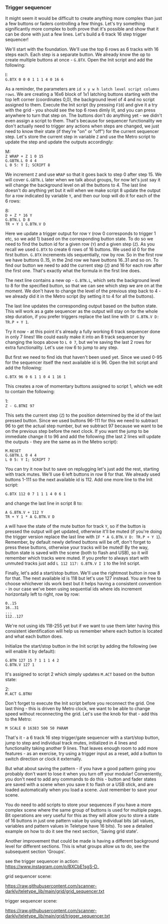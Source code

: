 ### Trigger sequencer
It might seem it would be difficult to create anything more complex than just a few buttons or faders controlling a few things. Let's try something significantly more complex to both prove that it's possible and show that it can be done with just a few lines. Let's build a 6 track 16 step trigger sequencer!

We'll start with the foundation. We'll use the top 6 rows as 6 tracks with 16 steps each. Each step is a separate button. We already know the op to create multiple buttons at once - `G.BTX`. Open the Init script and add the following:

I:  
`G.BTX 0 0 0 1 1 1 4 0 16 6`

As a reminder, the parameters are `id x y w h latch level script columns rows`. We are creating a 16x6 block of 1x1 latching buttons starting with the top left corner (coordinates 0,0), the background level of 4 and no script assigned to them. Execute the Init script (by pressing `F10`) and give it a try with the grid - you should see the top 6 rows dimly lit, and you can press anywhere to turn that step on. The buttons don't do anything yet - we didn't even assign a script to them. That's because for sequencer functionality we don't actually need to trigger any actions when steps are changed, we just need to know their state (if they're "on" or "off") for the current sequencer step. Let's store the current step in variable `Z` and use the Metro script to update the step and update the outputs accordingly:

M:  
`Z WRAP + Z 1 0 15`  
`G.GBTN.L 0 4 4`  
`L 0 5: Y I; SCRIPT 8`

We increment `Z` and use `WRAP` so that it goes back to step 0 after step 15. We will cover `G.GBTN.L` later when we talk about groups, for now let's just say it will change the background level on all the buttons to 4. The last line doesn't do anything yet but it will when we make script 8 update the output for a row indicated by variable `Y`, and then our loop will do it for each of the 6 rows:

8:  
`D + Z * 16 Y`  
`G.BTN.L D 8`  
`TR + Y 1 G.BTN.V D`  

Here we update a trigger output for row `Y` (row 0 corresponds to trigger 1 etc, so we add 1) based on the corresponding button state. To do so we need to find the button id for a given row (`Y`) and a given step (`Z`). As you recall we used `G.BTX` to create 6 rows of 16 buttons. We used id 0 for the first button. `G.BTX` increments ids sequentially, row by row. So in the first row we have buttons 0..15, in the 2nd row we have buttons 16..31 and so on. To find our button we need to add the current step (`Z`) and 16 for each row after the first one. That's exactly what the formula in the first line does.

The next line contains a new op - `G.BTN.L`, which sets the background level to 8 for the specified button, so that we can see which step we are on at the moment. We don't have to change the level of the previous step back to 4 - we already did it in the Metro script (by setting it to 4 for all the buttons).

The last line updates the corresponding output based on the button state. This will work as a gate sequencer as the output will stay on for the whole step duration, if you prefer triggers replace the last line with `IF G.BTN.V D: TR.P + Y 1`. 

Try it now - at this point it's already a fully working 6 track sequencer done in only 7 lines! We could easily make it into an 8 track sequencer by changing the loops above to `L 0 7`, but we're saving the last 2 rows for extra functionality. Let's use row 6 to jump to any step.

But first we need to find ids that haven't been used yet. Since we used 0-95 for the sequencer itself the next available id is 96. Open the Init script and add the following:

`G.BTX 96 0 6 1 1 0 4 1 16 1`  

This creates a row of momentary buttons assigned to script 1, which we edit to contain the following:

1:  
`Z - G.BTNI 97`  

This sets the current step (`Z`) to the position determined by the id of the last pressed button. Since we used buttons 96-111 for this we need to subtract 96 to get the actual step number, but we subtract 97 because we want to be on the previous step before the next clock. If you want the jump to be immediate change it to 96 and add the following (the last 2 lines will update the outputs - they are the same as in the Metro script):

`M.RESET`  
`G.GBTN.L 0 4 4`  
`L 0 5: Y I; SCRIPT 7`  

You can try it now but to save on replugging let's just add the rest, starting with track mutes. We'll use 6 left buttons in row 8 for that. We already used buttons 1-111 so the next available id is 112. Add one more line to the Init script:

`G.BTX 112 0 7 1 1 1 4 0 6 1`  

and change the last line in script 8 to:

`A G.BTN.V + 112 Y`  
`TR + Y 1 * A G.BTN.V D`  

`A` will have the state of the mute button for track `Y`, so if the button is pressed the output will get updated, otherwise it'll be muted (if you're doing the trigger version replace the last line with `IF * A G.BTN.V D: TR.P + Y 1`). Remember, by default newly defined buttons will be off, don't forget to press these buttons, otherwise your tracks will be muted! By the way, button state is saved with the scene (both to flash and USB), so it will remember which tracks were muted. If you prefer to always start with unmuted tracks just add `L 112 117: G.BTN.V I 1` to the Init script.

Finally, let's add a start/stop button. We'll use the rightmost button in row 8 for that. The next available id is 118 but let's use 127 instead. You are free to choose whichever ids work best but it helps having a consistent convention - in our case we've been using sequential ids where ids increment horizontally left to right, row by row:

`0..15`  
`16..31`  
`...`  
`112..127`  

We're not using ids 118-255 yet but if we want to use them later having this consistent identification will help us remember where each button is located and what each button does.

Initialize the start/stop button in the Init script by adding the following (we will enable it by default):

`G.BTN 127 15 7 1 1 1 4 2`  
`G.BTN.V 127 1`  

It's assigned to script 2 which simply updates `M.ACT` based on the button state:

2:  
`M.ACT G.BTNV`

Don't forget to execute the Init script before you reconnect the grid. One last thing - this is driven by Metro clock, we want to be able to change speed without reconnecting the grid. Let's use the knob for that - add this to the Metro:

`M SCALE 0 16383 500 50 PARAM`  

That's it - a 6 track 16 step trigger/gate sequencer with a start/stop button, jump to step and individual track mutes, initialized in 4 lines and functionality taking another 9 lines. That leaves enough room to add more features - as an exercise, try using a trigger input as a reset, add a button to switch direction or clock it externally.  
  
But what about saving the pattern - if you have a good pattern going you probably don't want to lose it when you turn off your modular! Conveniently, you don't need to add any commands to do this - button and fader states are saved with a scene when you save it to flash or a USB stick, and are loaded automatically when you load a scene. Just remember to save your scene.  
  
You do need to add scripts to store your sequences if you have a more complex scene where the same group of buttons is used for multiple pages. Bit operations are very useful for this as they will allow you to store a state of 16 buttons in just one pattern value by using individual bits (all values, variables and pattern values in Teletype have 16 bits). To see a detailed example on how to do it see the next section, 'Saving grid state'.
  
Another improvement that could be made is having a different background level for different sections. This is what groups allow us to do, see the subsequent section 'Groups'.

see the trigger sequencer in action: https://www.instagram.com/p/BXCbE1sgS-D_

grid sequencer scene:

https://raw.githubusercontent.com/scanner-darkly/teletype_lib/main/grid/grid_sequencer.txt

trigger sequencer scene:

https://raw.githubusercontent.com/scanner-darkly/teletype_lib/main/grid/trigger_sequencer.txt


